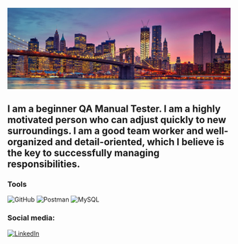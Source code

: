 ![Header](https://github.com/kermengunaeva/kermengunaeva/blob/main/assets/new-yourk4_1920.jpg)

## I am a beginner QA Manual Tester. I am a highly motivated person who can adjust quickly to new surroundings. I am a good team worker and well-organized and detail-oriented, which I believe is the key to successfully managing responsibilities.

### Tools
![GitHub](https://img.shields.io/badge/-GitHub-090909?style=for-the-badge&logo=github&logoColor=ffffff)
![Postman](https://img.shields.io/badge/-Postman-090909?style=for-the-badge&logo=postman&logoColor=#FF6C37)
![MySQL](https://img.shields.io/badge/-MySQL-090909?style=for-the-badge&logo=mysql&logoColor=#4479A1)

### Social media:
[![LinkedIn](https://img.shields.io/badge/-LinkedIn-090909?style=for-the-badge&logo=linkedin&logoColor=007BB6)](https://www.linkedin.com/in/kermen-gunaeva/)

